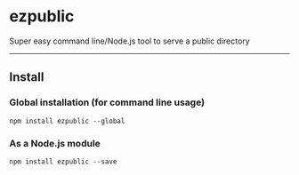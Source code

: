 # ezpublic

Super easy command line/Node.js tool to serve a public directory


---


## Install

### Global installation (for command line usage)

`npm install ezpublic --global`

### As a Node.js module

`npm install ezpublic --save`

